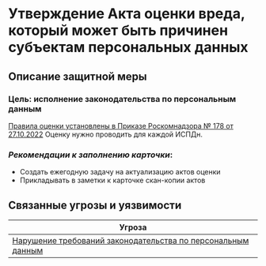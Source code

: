 # Утверждение Акта оценки вреда, который может быть причинен субъектам персональных данных
## Описание защитной меры

### Цель: исполнение законодательства по персональным данным
[Правила оценки установлены в Приказе Роскомнадзора № 178 от 27.10.2022](https://normativ.kontur.ru/document?moduleId=1&documentId=437364)
Оценку нужно проводить для каждой ИСПДн.

### *Рекомендации к заполнению карточки*:
- Создать ежегодную задачу  на актуализацию актов оценки
- Прикладывать в заметки к карточке скан-копии актов

## Связанные угрозы и уязвимости
|Угроза|
|-|
|[Нарушение требований законодательства по персональным данным](/vkr/threats/page5)|
